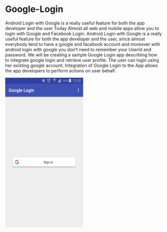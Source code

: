 # Google-Login
Android Login with Google is a really useful feature for both the app developer and the user
Today Almost all web and mobile apps allow you to login with Google and Facebook Login. 
Android Login with Google is a really useful feature for both the app developer and the user, since almost everybody tend to have a google and facebook account and moreover with android login with google you don’t need to remember your UserId and password. 
We will be creating a sample Google Login app describing how to integrate google login and retrieve user profile. The user can login using her existing google account. 
Integration of Google Login to the App allows the app developers to perform actions on user behalf.

<a href="url"><img src="https://github.com/sambhaji213/Google-Login/blob/master/screenshot/device.png" align="left" height="480" width="250"></a>
